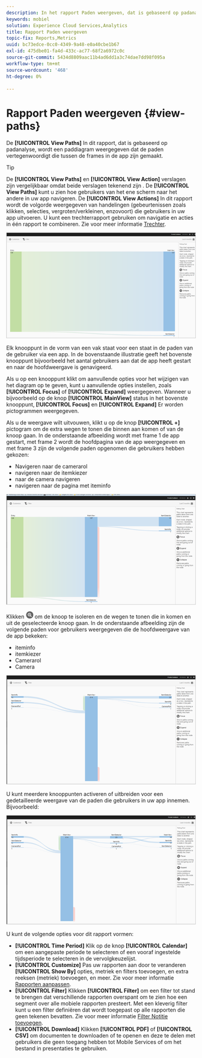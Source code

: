 ```yaml
---
description: In het rapport Paden weergeven, dat is gebaseerd op padanalyse, wordt een paddiagram weergegeven dat de paden vertegenwoordigt die tussen frames in de app zijn gemaakt.
keywords: mobiel
solution: Experience Cloud Services,Analytics
title: Rapport Paden weergeven
topic-fix: Reports,Metrics
uuid: bc73edce-0cc0-4349-9a48-e0a40cbe1b67
exl-id: 475dbe01-fa4d-433c-ac77-68f2a6972c0c
source-git-commit: 5434d8809aac11b4ad6dd1a3c74dae7dd98f095a
workflow-type: tm+mt
source-wordcount: '468'
ht-degree: 0%

---
```


# Rapport Paden weergeven {#view-paths}

De **[!UICONTROL View Paths]** In dit rapport, dat is gebaseerd op padanalyse, wordt een paddiagram weergegeven dat de paden vertegenwoordigt die tussen de frames in de app zijn gemaakt.

>[!TIP]
>
>De **[!UICONTROL View Paths]** en **[!UICONTROL View Action]** verslagen zijn vergelijkbaar omdat beide verslagen tekenend zijn . De **[!UICONTROL View Paths]** kunt u zien hoe gebruikers van het ene scherm naar het andere in uw app navigeren. De **[!UICONTROL View Actions]** In dit rapport wordt de volgorde weergegeven van handelingen (gebeurtenissen zoals klikken, selecties, vergroten/verkleinen, enzovoort) die gebruikers in uw app uitvoeren. U kunt een trechterrapport gebruiken om navigatie en acties in één rapport te combineren. Zie voor meer informatie [Trechter](/help/using/usage/reports-funnel.md).

![paden weergeven](assets/view_paths.png)

Elk knooppunt in de vorm van een vak staat voor een staat in de paden van de gebruiker via een app. In de bovenstaande illustratie geeft het bovenste knooppunt bijvoorbeeld het aantal gebruikers aan dat de app heeft gestart en naar de hoofdweergave is genavigeerd.

Als u op een knooppunt klikt om aanvullende opties voor het wijzigen van het diagram op te geven, kunt u aanvullende opties instellen, zoals **[!UICONTROL Focus]** of **[!UICONTROL Expand]** weergegeven. Wanneer u bijvoorbeeld op de knop **[!UICONTROL MainView]** status in het bovenste knooppunt, **[!UICONTROL Focus]** en **[!UICONTROL Expand]** Er worden pictogrammen weergegeven.

Als u de weergave wilt uitvouwen, klikt u op de knop **[!UICONTROL +]** pictogram om de extra wegen te tonen die binnen aan komen of van de knoop gaan. In de onderstaande afbeelding wordt met frame 1 de app gestart, met frame 2 wordt de hoofdpagina van de app weergegeven en met frame 3 zijn de volgende paden opgenomen die gebruikers hebben gekozen:

* Navigeren naar de camerarol
* navigeren naar de itemkiezer
* naar de camera navigeren
* navigeren naar de pagina met iteminfo

![](assets/view_paths_expand.png)

Klikken ![focuspictogram](assets/icon_focus.png) om de knoop te isoleren en de wegen te tonen die in komen en uit de geselecteerde knoop gaan. In de onderstaande afbeelding zijn de volgende paden voor gebruikers weergegeven die de hoofdweergave van de app bekeken:

* iteminfo
* itemkiezer
* Camerarol
* Camera

![padfocus weergeven](assets/view_paths_focus.png)

U kunt meerdere knooppunten activeren of uitbreiden voor een gedetailleerde weergave van de paden die gebruikers in uw app innemen. Bijvoorbeeld:

![weergavepad meerdere](assets/view_paths_mult.png)

U kunt de volgende opties voor dit rapport vormen:

* **[!UICONTROL Time Period]**
Klik op de knop **[!UICONTROL Calendar]** om een aangepaste periode te selecteren of een vooraf ingestelde tijdsperiode te selecteren in de vervolgkeuzelijst.
* **[!UICONTROL Customize]**
Pas uw rapporten aan door te veranderen **[!UICONTROL Show By]** opties, metriek en filters toevoegen, en extra reeksen (metriek) toevoegen, en meer. Zie voor meer informatie [Rapporten aanpassen](/help/using/usage/reports-customize/reports-customize.md).
* **[!UICONTROL Filter]**
Klikken **[!UICONTROL Filter]** om een filter tot stand te brengen dat verschillende rapporten overspant om te zien hoe een segment over alle mobiele rapporten presteert. Met een kleverig filter kunt u een filter definiëren dat wordt toegepast op alle rapporten die geen tekenen bevatten. Zie voor meer informatie [Filter Notitie toevoegen](/help/using/usage/reports-customize/t-sticky-filter.md).
* **[!UICONTROL Download]**
Klikken **[!UICONTROL PDF]** of **[!UICONTROL CSV]** om documenten te downloaden of te openen en deze te delen met gebruikers die geen toegang hebben tot Mobile Services of om het bestand in presentaties te gebruiken.

